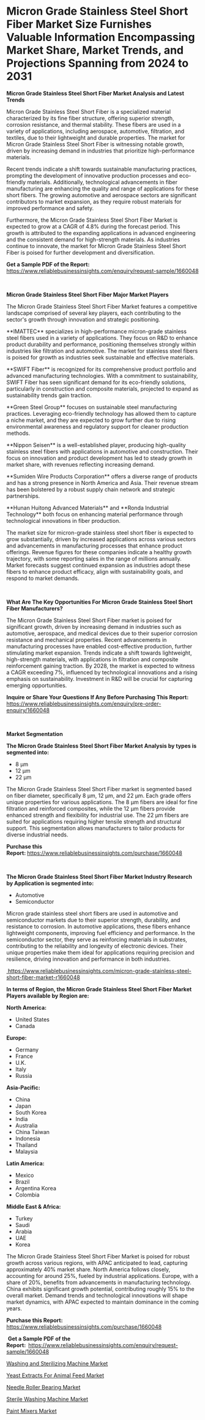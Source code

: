 <p><h1>Micron Grade Stainless Steel Short Fiber Market Size Furnishes Valuable Information Encompassing Market Share, Market Trends, and Projections Spanning from 2024 to 2031</h1></p><p><strong>Micron Grade Stainless Steel Short Fiber Market Analysis and Latest Trends</strong></p>
<p><p>Micron Grade Stainless Steel Short Fiber is a specialized material characterized by its fine fiber structure, offering superior strength, corrosion resistance, and thermal stability. These fibers are used in a variety of applications, including aerospace, automotive, filtration, and textiles, due to their lightweight and durable properties. The market for Micron Grade Stainless Steel Short Fiber is witnessing notable growth, driven by increasing demand in industries that prioritize high-performance materials.</p><p>Recent trends indicate a shift towards sustainable manufacturing practices, prompting the development of innovative production processes and eco-friendly materials. Additionally, technological advancements in fiber manufacturing are enhancing the quality and range of applications for these short fibers. The growing automotive and aerospace sectors are significant contributors to market expansion, as they require robust materials for improved performance and safety.</p><p>Furthermore, the Micron Grade Stainless Steel Short Fiber Market is expected to grow at a CAGR of 4.8% during the forecast period. This growth is attributed to the expanding applications in advanced engineering and the consistent demand for high-strength materials. As industries continue to innovate, the market for Micron Grade Stainless Steel Short Fiber is poised for further development and diversification.</p></p>
<p><strong>Get a Sample PDF of the Report:&nbsp;</strong> <a href="https://www.reliablebusinessinsights.com/enquiry/request-sample/1660048?utm_campaign=1138&utm_medium=2&utm_source=Github&utm_content=ia&utm_term=26102024&utm_id=micron-grade-stainless-steel-short-fiber">https://www.reliablebusinessinsights.com/enquiry/request-sample/1660048</a></p>
<p>&nbsp;</p>
<p><strong>Micron Grade Stainless Steel Short Fiber Major Market Players</strong></p>
<p><p>The Micron Grade Stainless Steel Short Fiber Market features a competitive landscape comprised of several key players, each contributing to the sector's growth through innovation and strategic positioning.</p><p>**IMATTEC** specializes in high-performance micron-grade stainless steel fibers used in a variety of applications. They focus on R&D to enhance product durability and performance, positioning themselves strongly within industries like filtration and automotive. The market for stainless steel fibers is poised for growth as industries seek sustainable and effective materials.</p><p>**SWIFT Fiber** is recognized for its comprehensive product portfolio and advanced manufacturing technologies. With a commitment to sustainability, SWIFT Fiber has seen significant demand for its eco-friendly solutions, particularly in construction and composite materials, projected to expand as sustainability trends gain traction.</p><p>**Green Steel Group** focuses on sustainable steel manufacturing practices. Leveraging eco-friendly technology has allowed them to capture a niche market, and they are expected to grow further due to rising environmental awareness and regulatory support for cleaner production methods.</p><p>**Nippon Seisen** is a well-established player, producing high-quality stainless steel fibers with applications in automotive and construction. Their focus on innovation and product development has led to steady growth in market share, with revenues reflecting increasing demand.</p><p>**Sumiden Wire Products Corporation** offers a diverse range of products and has a strong presence in North America and Asia. Their revenue stream has been bolstered by a robust supply chain network and strategic partnerships.</p><p>**Hunan Huitong Advanced Materials** and **Ronda Industrial Technology** both focus on enhancing material performance through technological innovations in fiber production.</p><p>The market size for micron-grade stainless steel short fiber is expected to grow substantially, driven by increased applications across various sectors and advancements in manufacturing processes that enhance product offerings. Revenue figures for these companies indicate a healthy growth trajectory, with some reporting sales in the range of millions annually. Market forecasts suggest continued expansion as industries adopt these fibers to enhance product efficacy, align with sustainability goals, and respond to market demands.</p></p>
<p>&nbsp;</p>
<p><strong>What Are The Key Opportunities For Micron Grade Stainless Steel Short Fiber Manufacturers?</strong></p>
<p><p>The Micron Grade Stainless Steel Short Fiber market is poised for significant growth, driven by increasing demand in industries such as automotive, aerospace, and medical devices due to their superior corrosion resistance and mechanical properties. Recent advancements in manufacturing processes have enabled cost-effective production, further stimulating market expansion. Trends indicate a shift towards lightweight, high-strength materials, with applications in filtration and composite reinforcement gaining traction. By 2028, the market is expected to witness a CAGR exceeding 7%, influenced by technological innovations and a rising emphasis on sustainability. Investment in R&D will be crucial for capturing emerging opportunities.</p></p>
<p><strong>Inquire or Share Your Questions If Any Before Purchasing This Report:</strong> <a href="https://www.reliablebusinessinsights.com/enquiry/pre-order-enquiry/1660048?utm_campaign=1138&utm_medium=2&utm_source=Github&utm_content=ia&utm_term=26102024&utm_id=micron-grade-stainless-steel-short-fiber">https://www.reliablebusinessinsights.com/enquiry/pre-order-enquiry/1660048</a></p>
<p>&nbsp;</p>
<p><strong>Market Segmentation</strong></p>
<p><strong>The Micron Grade Stainless Steel Short Fiber Market Analysis by types is segmented into:</strong></p>
<p><ul><li>8 µm</li><li>12 µm</li><li>22 µm</li></ul></p>
<p><p>The Micron Grade Stainless Steel Short Fiber market is segmented based on fiber diameter, specifically 8 µm, 12 µm, and 22 µm. Each grade offers unique properties for various applications. The 8 µm fibers are ideal for fine filtration and reinforced composites, while the 12 µm fibers provide enhanced strength and flexibility for industrial use. The 22 µm fibers are suited for applications requiring higher tensile strength and structural support. This segmentation allows manufacturers to tailor products for diverse industrial needs.</p></p>
<p><strong>Purchase this Report:&nbsp;</strong><a href="https://www.reliablebusinessinsights.com/purchase/1660048?utm_campaign=1138&utm_medium=2&utm_source=Github&utm_content=ia&utm_term=26102024&utm_id=micron-grade-stainless-steel-short-fiber">https://www.reliablebusinessinsights.com/purchase/1660048</a></p>
<p>&nbsp;</p>
<p><strong>The Micron Grade Stainless Steel Short Fiber Market Industry Research by Application is segmented into:</strong></p>
<p><ul><li>Automotive</li><li>Semiconductor</li></ul></p>
<p><p>Micron grade stainless steel short fibers are used in automotive and semiconductor markets due to their superior strength, durability, and resistance to corrosion. In automotive applications, these fibers enhance lightweight components, improving fuel efficiency and performance. In the semiconductor sector, they serve as reinforcing materials in substrates, contributing to the reliability and longevity of electronic devices. Their unique properties make them ideal for applications requiring precision and resilience, driving innovation and performance in both industries.</p></p>
<p><a href="https://www.reliablebusinessinsights.com/micron-grade-stainless-steel-short-fiber-market-r1660048?utm_campaign=1138&utm_medium=2&utm_source=Github&utm_content=ia&utm_term=26102024&utm_id=micron-grade-stainless-steel-short-fiber">&nbsp;https://www.reliablebusinessinsights.com/micron-grade-stainless-steel-short-fiber-market-r1660048</a></p>
<p><strong>In terms of Region, the Micron Grade Stainless Steel Short Fiber Market Players available by Region are:</strong></p>
<p>
    <p> <strong> North America: </strong>
        <ul>
            <li>United States</li>
            <li>Canada</li>
        </ul>
        </p> 
    <p> <strong> Europe: </strong>
        <ul>
            <li>Germany</li>
            <li>France</li>
            <li>U.K.</li>
            <li>Italy</li>
            <li>Russia</li>
        </ul>
        </p> 
    <p> <strong> Asia-Pacific: </strong>
        <ul>
            <li>China</li>
            <li>Japan</li>
            <li>South Korea</li>
            <li>India</li>
            <li>Australia</li>
            <li>China Taiwan</li>
            <li>Indonesia</li>
            <li>Thailand</li>
            <li>Malaysia</li>
        </ul>
        </p> 
    <p> <strong> Latin America: </strong>
        <ul>
            <li>Mexico</li>
            <li>Brazil</li>
            <li>Argentina Korea</li>
            <li>Colombia</li>
        </ul>
        </p> 
    <p> <strong> Middle East & Africa: </strong>
        <ul>
            <li>Turkey</li>
            <li>Saudi</li>
            <li>Arabia</li>
            <li>UAE</li>
            <li>Korea</li>
        </ul>
    </p>
    </p>
<p><p>The Micron Grade Stainless Steel Short Fiber Market is poised for robust growth across various regions, with APAC anticipated to lead, capturing approximately 40% market share. North America follows closely, accounting for around 25%, fueled by industrial applications. Europe, with a share of 20%, benefits from advancements in manufacturing technology. China exhibits significant growth potential, contributing roughly 15% to the overall market. Demand trends and technological innovations will shape market dynamics, with APAC expected to maintain dominance in the coming years.</p></p>
<p><strong>Purchase this Report: </strong><a href="https://www.reliablebusinessinsights.com/purchase/1660048?utm_campaign=1138&utm_medium=2&utm_source=Github&utm_content=ia&utm_term=26102024&utm_id=micron-grade-stainless-steel-short-fiber">https://www.reliablebusinessinsights.com/purchase/1660048</a></p>
<p>&nbsp;<strong>Get a Sample PDF of the Report:&nbsp;&nbsp;</strong><a href="https://www.reliablebusinessinsights.com/enquiry/request-sample/1660048?utm_campaign=1138&utm_medium=2&utm_source=Github&utm_content=ia&utm_term=26102024&utm_id=micron-grade-stainless-steel-short-fiber">https://www.reliablebusinessinsights.com/enquiry/request-sample/1660048</a></p>
<p><strong></strong></p>
<p><p><a href="https://github.com/whitbyuhringenn/Market-Research-Report-List-1/blob/main/washing-and-sterilizing-machine-market.md?utm_campaign=1138&utm_medium=2&utm_source=Github&utm_content=ia&utm_term=26102024&utm_id=micron-grade-stainless-steel-short-fiber">Washing and Sterilizing Machine Market</a></p><p><a href="https://www.linkedin.com/pulse/yeast-extracts-animal-feed-market-segmentation-applications-nhf9f?utm_campaign=1138&utm_medium=2&utm_source=Github&utm_content=ia&utm_term=26102024&utm_id=micron-grade-stainless-steel-short-fiber">Yeast Extracts For Animal Feed Market</a></p><p><a href="https://issuu.com/reportprime-2/docs/needle-roller-bearing-market-size-2_bf58f4f7aa2433?utm_campaign=1138&utm_medium=2&utm_source=Github&utm_content=ia&utm_term=26102024&utm_id=micron-grade-stainless-steel-short-fiber">Needle Roller Bearing Market</a></p><p><a href="https://github.com/burdgexaraeqn/Market-Research-Report-List-1/blob/main/sterile-washing-machine-market.md?utm_campaign=1138&utm_medium=2&utm_source=Github&utm_content=ia&utm_term=26102024&utm_id=micron-grade-stainless-steel-short-fiber">Sterile Washing Machine Market</a></p><p><a href="https://issuu.com/reportprime-2/docs/paint-mixers-market-size-2030.pptx_4ff862d568a329?utm_campaign=1138&utm_medium=2&utm_source=Github&utm_content=ia&utm_term=26102024&utm_id=micron-grade-stainless-steel-short-fiber">Paint Mixers Market</a></p></p>